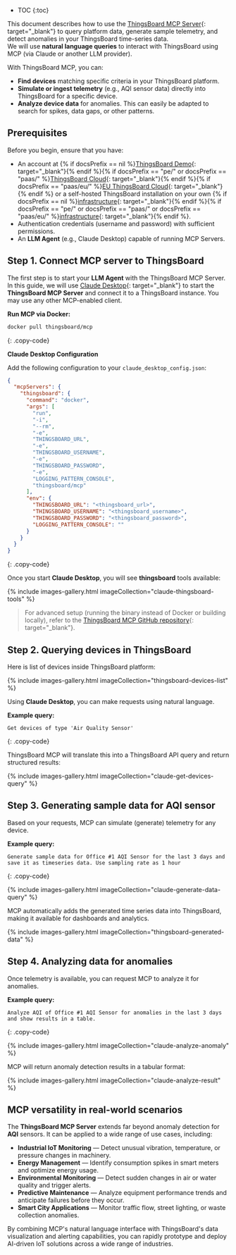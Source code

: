 * TOC
{:toc}

This document describes how to use the [ThingsBoard MCP Server](https://github.com/thingsboard/thingsboard-mcp){: target="_blank"}  to query platform data, generate sample telemetry, and detect anomalies in your ThingsBoard time-series data.  
We will use <b>natural language queries</b> to interact with ThingsBoard using MCP (via Claude or another LLM provider).

With ThingsBoard MCP, you can:
- <b>Find devices</b>  matching specific criteria in your ThingsBoard platform.
- <b>Simulate or ingest telemetry</b> (e.g., AQI sensor data) directly into ThingsBoard for a specific device.
- <b>Analyze device data</b> for anomalies. This can easily be adapted to search for spikes, data gaps, or other patterns.

## Prerequisites

Before you begin, ensure that you have:

- An account at {% if docsPrefix == nil %}[ThingsBoard Demo](https://demo.thingsboard.io/signup){: target="_blank"}{% endif %}{% if docsPrefix == "pe/" or docsPrefix == "paas/" %}[ThingsBoard Cloud](https://thingsboard.cloud/signup){: target="_blank"}{% endif %}{% if docsPrefix == "paas/eu/" %}[EU ThingsBoard Cloud](https://eu.thingsboard.cloud/signup){: target="_blank"}{% endif %} or a self-hosted ThingsBoard installation on your own {% if docsPrefix == nil %}[infrastructure](/docs/user-guide/install/installation-options/){: target="_blank"}{% endif %}{% if docsPrefix == "pe/" or docsPrefix == "paas/" or docsPrefix == "paas/eu/" %}[infrastructure](/docs/user-guide/install/pe/installation-options/){: target="_blank"}{% endif %}.
- Authentication credentials (username and password) with sufficient permissions.
- An <b>LLM Agent</b> (e.g., Claude Desktop) capable of running MCP Servers.

## Step 1. Connect MCP server to ThingsBoard

The first step is to start your <b>LLM Agent</b> with the ThingsBoard MCP Server.  
In this guide, we will use [Claude Desktop](https://claude.ai/download){: target="_blank"} to start the <b>ThingsBoard MCP Server</b> and connect it to a ThingsBoard instance.
You may use any other MCP-enabled client.

<b>Run MCP via Docker:</b>

```bash
docker pull thingsboard/mcp
```
{: .copy-code}

<b>Claude Desktop Configuration</b>

Add the following configuration to your `claude_desktop_config.json`:

```json
{
  "mcpServers": {
    "thingsboard": {
      "command": "docker",
      "args": [
        "run",
        "-i",
        "--rm",
        "-e",
        "THINGSBOARD_URL",
        "-e",
        "THINGSBOARD_USERNAME",
        "-e",
        "THINGSBOARD_PASSWORD",
        "-e",
        "LOGGING_PATTERN_CONSOLE",
        "thingsboard/mcp"
      ],
      "env": {
        "THINGSBOARD_URL": "<thingsboard_url>",
        "THINGSBOARD_USERNAME": "<thingsboard_username>",
        "THINGSBOARD_PASSWORD": "<thingsboard_password>",
        "LOGGING_PATTERN_CONSOLE": ""
      }
    }
  }
}
```
{: .copy-code}

Once you start <b>Claude Desktop</b>, you will see <b>thingsboard</b> tools available:

{% include images-gallery.html imageCollection="claude-thingsboard-tools" %}

> For advanced setup (running the binary instead of Docker or building locally), refer to the [ThingsBoard MCP GitHub repository](https://github.com/thingsboard/thingsboard-mcp){: target="_blank"}.

## Step 2. Querying devices in ThingsBoard

Here is list of devices inside ThingsBoard platform:

{% include images-gallery.html imageCollection="thingsboard-devices-list" %}

Using <b>Claude Desktop</b>, you can make requests using natural language.

<b>Example query:</b>

```text
Get devices of type 'Air Quality Sensor'
```
{: .copy-code}

ThingsBoard MCP will translate this into a ThingsBoard API query and return structured results:

{% include images-gallery.html imageCollection="claude-get-devices-query" %}

## Step 3. Generating sample data for AQI sensor

Based on your requests, MCP can simulate (generate) telemetry for any device.

<b>Example query:</b>

```text
Generate sample data for Office #1 AQI Sensor for the last 3 days and save it as timeseries data. Use sampling rate as 1 hour
```
{: .copy-code}

{% include images-gallery.html imageCollection="claude-generate-data-query" %}

MCP automatically adds the generated time series data into ThingsBoard, making it available for dashboards and analytics.

{% include images-gallery.html imageCollection="thingsboard-generated-data" %}

## Step 4. Analyzing data for anomalies

Once telemetry is available, you can request MCP to analyze it for anomalies.

<b>Example query:</b>

```text
Analyze AQI of Office #1 AQI Sensor for anomalies in the last 3 days and show results in a table.
```
{: .copy-code}

{% include images-gallery.html imageCollection="claude-analyze-anomaly" %}

MCP will return anomaly detection results in a tabular format:

{% include images-gallery.html imageCollection="claude-analyze-result" %}

## MCP versatility in real-world scenarios

The <b>ThingsBoard MCP Server</b> extends far beyond anomaly detection for <b>AQI</b> sensors. It can be applied to a wide range of use cases, including:

- <b>Industrial IoT Monitoring</b> — Detect unusual vibration, temperature, or pressure changes in machinery.
- <b>Energy Management</b> — Identify consumption spikes in smart meters and optimize energy usage.
- <b>Environmental Monitoring</b> — Detect sudden changes in air or water quality and trigger alerts.
- <b>Predictive Maintenance</b> — Analyze equipment performance trends and anticipate failures before they occur.
- <b>Smart City Applications</b> — Monitor traffic flow, street lighting, or waste collection anomalies.

By combining MCP&#39;s natural language interface with ThingsBoard&#39;s data visualization and alerting capabilities, you can rapidly prototype and deploy AI-driven IoT solutions across a wide range of industries.